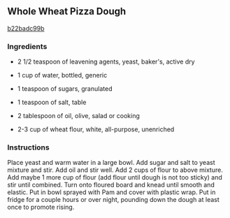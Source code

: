## Whole Wheat Pizza Dough

[b22badc99b](http://www.food.com/recipe/whole-wheat-pizza-dough-242797)

### Ingredients

 - 2 1/2 teaspoon of leavening agents, yeast, baker's, active dry

 - 1 cup of water, bottled, generic

 - 1 teaspoon of sugars, granulated

 - 1 teaspoon of salt, table

 - 2 tablespoon of oil, olive, salad or cooking

 - 2-3 cup of wheat flour, white, all-purpose, unenriched

### Instructions

Place yeast and warm water in a large bowl. Add sugar and salt to yeast mixture and stir. Add oil and stir well. Add 2 cups of flour to above mixture. Add maybe 1 more cup of flour (add flour until dough is not too sticky) and stir until combined. Turn onto floured board and knead until smooth and elastic. Put in bowl sprayed with Pam and cover with plastic wrap. Put in fridge for a couple hours or over night, pounding down the dough at least once to promote rising.